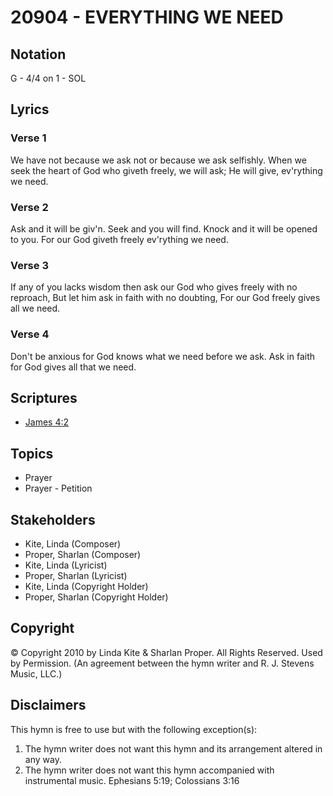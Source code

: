 # 20904 - EVERYTHING WE NEED

## Notation

G - 4/4 on 1 - SOL

## Lyrics

### Verse 1

We have not because we ask not or because we ask selfishly. When we seek the heart of God who giveth freely, we will ask; He will give, ev'rything we need.

### Verse 2

Ask and it will be giv'n. Seek and you will find. Knock and it will be opened to you. For our God giveth freely ev'rything we need.

### Verse 3

If any of you lacks wisdom then ask our God who gives freely with no reproach, But let him ask in faith with no doubting, For our God freely gives all we need.

### Verse 4

Don't be anxious for God knows what we need before we ask. Ask in faith for God gives all that we need. 


## Scriptures

- [James 4:2](https://www.biblegateway.com/passage/?search=James%204%3A2)

## Topics

- Prayer
- Prayer - Petition

## Stakeholders

- Kite, Linda (Composer)
- Proper, Sharlan (Composer)
- Kite, Linda (Lyricist)
- Proper, Sharlan (Lyricist)
- Kite, Linda (Copyright Holder)
- Proper, Sharlan (Copyright Holder)

## Copyright

© Copyright 2010 by Linda Kite & Sharlan Proper. All Rights Reserved. Used by Permission.
(An agreement between the hymn writer and R. J. Stevens Music, LLC.)

## Disclaimers

This hymn is free to use but with the following exception(s):
1. The hymn writer does not want this hymn and its arrangement altered in any way.
2. The hymn writer does not want this hymn accompanied with instrumental music.
Ephesians 5:19; Colossians 3:16

